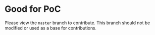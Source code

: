 # Good for PoC

Please view the `master` branch to contribute. This branch should not be modified or used as a base for contributions.
